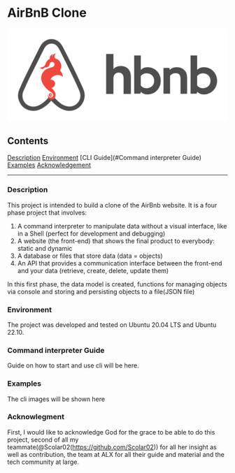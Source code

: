 # AirBnB Clone
![hbnb logo](./image/logo.png)

## Contents

[Description](#Description)
[Environment](#Environment)
[CLI Guide](#Command interpreter Guide)
[Examples](#Examples)
[Acknowledgement](#Acknowledgement)

---------

### Description

This project is intended to build a clone of the AirBnb website. It is a four phase project that involves:

1. A command interpreter to manipulate data without a visual interface, like in a Shell (perfect for development and debugging)
2. A website (the front-end) that shows the final product to everybody: static and dynamic
3. A database or files that store data (data = objects) 
4. An API that provides a communication interface between the front-end and your data (retrieve, create, delete, update them)

In this first phase, the data model is created, functions for managing objects via console and storing and persisting objects to a file(JSON file)

### Environment

The project was developed and tested on Ubuntu 20.04 LTS and Ubuntu 22.10.

### Command interpreter Guide

Guide on how to start and use cli will be here.

### Examples

The cli images will be shown here

### Acknowlegment

First, I would like to acknowledge God for the grace to be able to do this project, second of all my teammate(@Scolar02(https://github.com/Scolar02)) for all her insight as well as contribution, the team at ALX for all their guide and material and the tech community at large.


